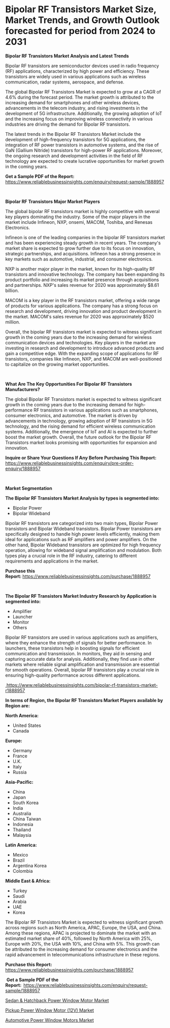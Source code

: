 <p><h1>Bipolar RF Transistors Market Size, Market Trends, and Growth Outlook forecasted for period from 2024 to 2031</h1></p><p><strong>Bipolar RF Transistors Market Analysis and Latest Trends</strong></p>
<p><p>Bipolar RF transistors are semiconductor devices used in radio frequency (RF) applications, characterized by high power and efficiency. These transistors are widely used in various applications such as wireless communication, radar systems, aerospace, and defense.</p><p>The global Bipolar RF Transistors Market is expected to grow at a CAGR of 4.6% during the forecast period. The market growth is attributed to the increasing demand for smartphones and other wireless devices, advancements in the telecom industry, and rising investments in the development of 5G infrastructure. Additionally, the growing adoption of IoT and the increasing focus on improving wireless connectivity in various industries are driving the demand for Bipolar RF transistors.</p><p>The latest trends in the Bipolar RF Transistors Market include the development of high-frequency transistors for 5G applications, the integration of RF power transistors in automotive systems, and the rise of GaN (Gallium Nitride) transistors for high-power RF applications. Moreover, the ongoing research and development activities in the field of RF technology are expected to create lucrative opportunities for market growth in the coming years.</p></p>
<p><strong>Get a Sample PDF of the Report:&nbsp;</strong> <a href="https://www.reliablebusinessinsights.com/enquiry/request-sample/1888957">https://www.reliablebusinessinsights.com/enquiry/request-sample/1888957</a></p>
<p>&nbsp;</p>
<p><strong>Bipolar RF Transistors Major Market Players</strong></p>
<p><p>The global bipolar RF transistors market is highly competitive with several key players dominating the industry. Some of the major players in the market include Infineon, NXP, onsemi, MACOM, Toshiba, and Renesas Electronics.</p><p>Infineon is one of the leading companies in the bipolar RF transistors market and has been experiencing steady growth in recent years. The company's market share is expected to grow further due to its focus on innovation, strategic partnerships, and acquisitions. Infineon has a strong presence in key markets such as automotive, industrial, and consumer electronics.</p><p>NXP is another major player in the market, known for its high-quality RF transistors and innovative technology. The company has been expanding its product portfolio and increasing its market presence through acquisitions and partnerships. NXP's sales revenue for 2020 was approximately $8.61 billion.</p><p>MACOM is a key player in the RF transistors market, offering a wide range of products for various applications. The company has a strong focus on research and development, driving innovation and product development in the market. MACOM's sales revenue for 2020 was approximately $520 million.</p><p>Overall, the bipolar RF transistors market is expected to witness significant growth in the coming years due to the increasing demand for wireless communication devices and technologies. Key players in the market are investing in research and development to introduce advanced products and gain a competitive edge. With the expanding scope of applications for RF transistors, companies like Infineon, NXP, and MACOM are well-positioned to capitalize on the growing market opportunities.</p></p>
<p>&nbsp;</p>
<p><strong>What Are The Key Opportunities For Bipolar RF Transistors Manufacturers?</strong></p>
<p><p>The global Bipolar RF Transistors market is expected to witness significant growth in the coming years due to the increasing demand for high-performance RF transistors in various applications such as smartphones, consumer electronics, and automotive. The market is driven by advancements in technology, growing adoption of RF transistors in 5G technology, and the rising demand for efficient wireless communication systems. Additionally, the emergence of IoT and AI is expected to further boost the market growth. Overall, the future outlook for the Bipolar RF Transistors market looks promising with opportunities for expansion and innovation.</p></p>
<p><strong>Inquire or Share Your Questions If Any Before Purchasing This Report:</strong> <a href="https://www.reliablebusinessinsights.com/enquiry/pre-order-enquiry/1888957">https://www.reliablebusinessinsights.com/enquiry/pre-order-enquiry/1888957</a></p>
<p>&nbsp;</p>
<p><strong>Market Segmentation</strong></p>
<p><strong>The Bipolar RF Transistors Market Analysis by types is segmented into:</strong></p>
<p><ul><li>Bipolar Power</li><li>Bipolar Wideband</li></ul></p>
<p><p>Bipolar RF transistors are categorized into two main types, Bipolar Power transistors and Bipolar Wideband transistors. Bipolar Power transistors are specifically designed to handle high power levels efficiently, making them ideal for applications such as RF amplifiers and power amplifiers. On the other hand, Bipolar Wideband transistors are optimized for high frequency operation, allowing for wideband signal amplification and modulation. Both types play a crucial role in the RF industry, catering to different requirements and applications in the market.</p></p>
<p><strong>Purchase this Report:&nbsp;</strong><a href="https://www.reliablebusinessinsights.com/purchase/1888957">https://www.reliablebusinessinsights.com/purchase/1888957</a></p>
<p>&nbsp;</p>
<p><strong>The Bipolar RF Transistors Market Industry Research by Application is segmented into:</strong></p>
<p><ul><li>Amplifier</li><li>Launcher</li><li>Monitor</li><li>Others</li></ul></p>
<p><p>Bipolar RF transistors are used in various applications such as amplifiers, where they enhance the strength of signals for better performance. In launchers, these transistors help in boosting signals for efficient communication and transmission. In monitors, they aid in sensing and capturing accurate data for analysis. Additionally, they find use in other markets where reliable signal amplification and transmission are essential for smooth operations. Overall, bipolar RF transistors play a crucial role in ensuring high-quality performance across different applications.</p></p>
<p><a href="https://www.reliablebusinessinsights.com/bipolar-rf-transistors-market-r1888957">&nbsp;https://www.reliablebusinessinsights.com/bipolar-rf-transistors-market-r1888957</a></p>
<p><strong>In terms of Region, the Bipolar RF Transistors Market Players available by Region are:</strong></p>
<p>
    <p> <strong> North America: </strong>
        <ul>
            <li>United States</li>
            <li>Canada</li>
        </ul>
        </p> 
    <p> <strong> Europe: </strong>
        <ul>
            <li>Germany</li>
            <li>France</li>
            <li>U.K.</li>
            <li>Italy</li>
            <li>Russia</li>
        </ul>
        </p> 
    <p> <strong> Asia-Pacific: </strong>
        <ul>
            <li>China</li>
            <li>Japan</li>
            <li>South Korea</li>
            <li>India</li>
            <li>Australia</li>
            <li>China Taiwan</li>
            <li>Indonesia</li>
            <li>Thailand</li>
            <li>Malaysia</li>
        </ul>
        </p> 
    <p> <strong> Latin America: </strong>
        <ul>
            <li>Mexico</li>
            <li>Brazil</li>
            <li>Argentina Korea</li>
            <li>Colombia</li>
        </ul>
        </p> 
    <p> <strong> Middle East & Africa: </strong>
        <ul>
            <li>Turkey</li>
            <li>Saudi</li>
            <li>Arabia</li>
            <li>UAE</li>
            <li>Korea</li>
        </ul>
    </p>
    </p>
<p><p>The Bipolar RF Transistors Market is expected to witness significant growth across regions such as North America, APAC, Europe, the USA, and China. Among these regions, APAC is projected to dominate the market with an estimated market share of 40%, followed by North America with 25%, Europe with 20%, the USA with 10%, and China with 5%. This growth can be attributed to the increasing demand for consumer electronics and the rapid advancement in telecommunications infrastructure in these regions.</p></p>
<p><strong>Purchase this Report: </strong><a href="https://www.reliablebusinessinsights.com/purchase/1888957">https://www.reliablebusinessinsights.com/purchase/1888957</a></p>
<p>&nbsp;<strong>Get a Sample PDF of the Report:&nbsp;&nbsp;</strong><a href="https://www.reliablebusinessinsights.com/enquiry/request-sample/1888957">https://www.reliablebusinessinsights.com/enquiry/request-sample/1888957</a></p>
<p><strong></strong></p>
<p><p><a href="https://github.com/Leeanford76845djf/Market-Research-Report-List-1/blob/main/sedan-hatchback-power-window-motor-market.md">Sedan & Hatchback Power Window Motor Market</a></p><p><a href="https://github.com/LouieAltenwert/Market-Research-Report-List-1/blob/main/pickup-power-window-motor-12v-market.md">Pickup Power Window Motor (12V) Market</a></p><p><a href="https://github.com/thomasBaker655/Market-Research-Report-List-1/blob/main/automotive-power-window-motors-market.md">Automotive Power Window Motors Market</a></p></p>